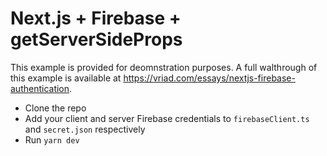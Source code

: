 # Next.js + Firebase + getServerSideProps

This example is provided for deomnstration purposes. A full walthrough of this example is available at https://vriad.com/essays/nextjs-firebase-authentication.


- Clone the repo
- Add your client and server Firebase credentials to `firebaseClient.ts` and `secret.json` respectively
- Run `yarn dev`
